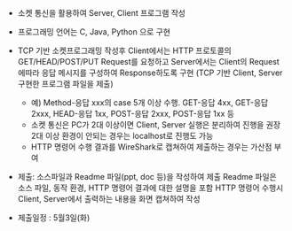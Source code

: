 - 소켓 통신을 활용하여 Server, Client 프로그램 작성

- 프로그래밍 언어는 C, Java, Python 으로 구현

- TCP 기반 소켓프로그래밍 작성후
  Client에서는 HTTP 프로토콜의 GET/HEAD/POST/PUT Request를 요청하고
  Server에서는 Client의 Request에따라 응답 메시지를 구성하여 Response하도록 구현
  (TCP 기반 Client, Server 구현한 프로그램 파일을 제출)

  - 예) Method-응답 xxx의 case 5개 이상 수행.
    GET-응답 4xx, GET-응답 2xxx, HEAD-응답 1xx, POST-응답 2xxx, POST-응답 1xx 등
  - 소켓 통신은 PC가 2대 이상이면 Client, Server 실행은 분리하여 진행을 권장
    2대 이상 환경이 안되는 경우는 localhost로 진행도 가능
  - HTTP 명령어 수행 결과를 WireShark로 캡쳐하여 제출하는 경우는 가산점 부여

- 제출: 소스파일과 Readme 파일(ppt, doc 등)을 작성하여 제출
  Readme 파일은 소스 파일, 동작 환경, HTTP 명령어 결과에 대한 설명을 포함
  HTTP 명령어 수행시 Client, Server에서 출력하는 내용을 화면 캡쳐하여 작성

- 제출일정 : 5월3일(화)
